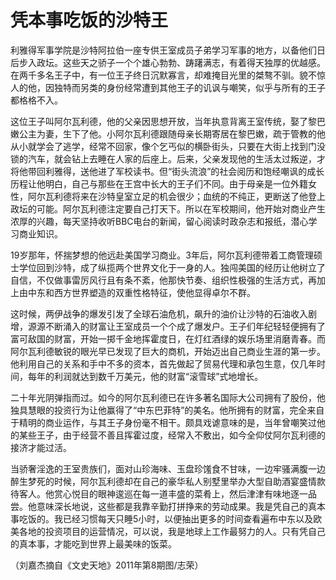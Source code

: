 # 凭本事吃饭的沙特王

利雅得军事学院是沙特阿拉伯一座专供王室成员子弟学习军事的地方，以备他们日后步入政坛。这些天之骄子一个个雄心勃勃、踌躇满志，有着得天独厚的优越感。在两千多名王子中，有一位王子终日沉默寡言，却难掩目光里的桀骜不驯。貌不惊人的他，因独特而另类的身份经常遭到其他王子的讥讽与嘲笑，似乎与所有的王子都格格不入。 

这位王子叫阿尔瓦利德，他的父亲因思想开放，当年执意背离王室传统，娶了黎巴嫩公主为妻，生下了他。小阿尔瓦利德跟随母亲长期寄居在黎巴嫩，疏于管教的他从小就学会了逃学，经常不回家，像个乞丐似的横卧街头，只要在大街上找到门没锁的汽车，就会钻上去睡在人家的后座上。后来，父亲发现他的生活太过叛逆，才将他带回利雅得，送他进了军校读书。但“街头流浪”的社会阅历和饱经嘲讽的成长历程让他明白，自己与那些在王宫中长大的王子们不同。由于母亲是一位外籍女性，阿尔瓦利德将来在沙特皇室立足的机会很少；血统的不纯正，更断送了他登上政坛的可能。阿尔瓦利德注定要自己打天下。所以在军校期间，他开始对商业产生浓厚的兴趣，每天坚持收听BBC电台的新闻，留心阅读时政杂志和报纸，潜心学习商业知识。 

19岁那年，怀揣梦想的他远赴美国学习商业。3年后，阿尔瓦利德带着工商管理硕士学位回到沙特，成了纵揽两个世界文化于一身的人。独闯美国的经历让他树立了自信，不仅做事雷厉风行且有条不紊，他那快节奏、组织性极强的生活方式，再加上由中东和西方世界塑造的双重性格特征，使他显得卓尔不群。 

这时候，两伊战争的爆发引发了全球石油危机，飙升的油价让沙特的石油收入剧增，源源不断涌入的财富让王室成员一个个成了爆发户。王子们年纪轻轻便拥有了富可敌国的财富，开始一掷千金地挥霍度日，在灯红酒绿的娱乐场里消磨青春。而阿尔瓦利德敏锐的眼光早已发现了巨大的商机，开始迈出自己商业生涯的第一步。他利用自己的关系和手中不多的资本，首先做起了贸易代理和承包生意，仅几年时间，每年的利润就达到数千万美元，他的财富“滚雪球”式地增长。 

二十年光阴弹指而过。如今的阿尔瓦利德已在许多著名国际大公司拥有了股份，他独具慧眼的投资行为让他赢得了“中东巴菲特”的美名。他所拥有的财富，完全来自于精明的商业运作，与其王子身份毫不相干。颇具戏谑意味的是，当年曾嘲笑过他的某些王子，由于经营不善且挥霍过度，经常入不敷出，如今全仰仗阿尔瓦利德的接济才能过活。 

当骄奢淫逸的王室贵族们，面对山珍海味、玉盘珍馐食不甘味，一边牢骚满腹一边醉生梦死的时候，阿尔瓦利德却在自己的豪华私人别墅里举办大型自助酒宴盛情款待客人。他赏心悦目的眼神逡巡在每一道丰盛的菜肴上，然后津津有味地逐一品尝。他意味深长地说，这些都是我靠辛勤打拼挣来的劳动成果。我是凭自己的真本事吃饭的。我已经习惯每天只睡5小时，以便抽出更多的时间查看遍布中东以及欧美各地的投资项目的运营情况，可以说，我是地球上工作最努力的人。只有凭自己的真本事，才能吃到世界上最美味的饭菜。 

（刘嘉杰摘自《文史天地》2011年第8期图/志荣）